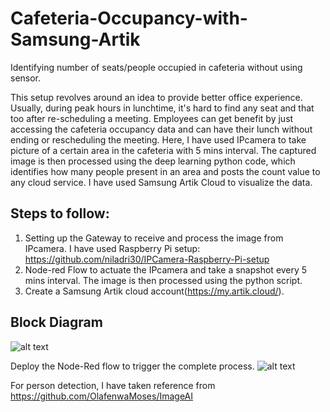 # Cafeteria-Occupancy-with-Samsung-Artik
Identifying number of seats/people occupied in cafeteria without using sensor.

This setup revolves around an idea to provide better office experience. Usually, during peak hours in lunchtime, it's hard to find any seat and that too after re-scheduling a meeting. Employees can get benefit by just accessing the cafeteria occupancy data and can have their lunch without ending or rescheduling the meeting. 
Here, I have used IPcamera to take picture of a certain area in the cafeteria with 5 mins interval. The captured image is then processed using the deep learning python code, which identifies how many people present in an area and posts the count value to any cloud service. I have used Samsung Artik Cloud to visualize the data.

## Steps to follow:
1.	Setting up the Gateway to receive and process the image from IPcamera. I have used Raspberry Pi setup: https://github.com/niladri30/IPCamera-Raspberry-Pi-setup 
2.	Node-red Flow to actuate the IPcamera and take a snapshot every 5 mins interval. The image is then processed using the python script.
3.	Create a Samsung Artik cloud account(https://my.artik.cloud/).

## Block Diagram
![alt text](https://github.com/niladri30/Cafeteria-Occupancy-with-Samsung-Artik/blob/master/images/ipcam.PNG)

Deploy the Node-Red flow to trigger the complete process. 
![alt text](https://github.com/niladri30/Cafeteria-Occupancy-with-Samsung-Artik/blob/master/images/node-red.PNG)


For person detection, I have taken reference from https://github.com/OlafenwaMoses/ImageAI
